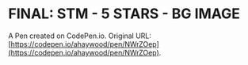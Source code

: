 # FINAL: STM - 5 STARS - BG IMAGE

A Pen created on CodePen.io. Original URL: [https://codepen.io/ahaywood/pen/NWrZOep](https://codepen.io/ahaywood/pen/NWrZOep).

